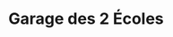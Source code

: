 ---
title: "Garage des 2 Écoles"
url: /saint-etienne-du-rouvray/garage-des-2-ecoles/
shop: Autowerkstatt
---